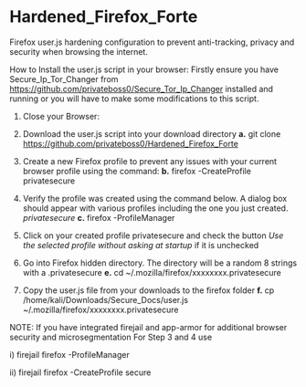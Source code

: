 # Hardened_Firefox_Forte
Firefox user.js hardening configuration to prevent anti-tracking, privacy and security when browsing the internet.

How to Install the user.js script in your browser:
Firstly ensure you have Secure_Ip_Tor_Changer from https://github.com/privateboss0/Secure_Tor_Ip_Changer installed and running or you will have to make some modifications to this script.

1) Close your Browser:

2) Download the user.js script into your download directory
**a.** git clone https://github.com/privateboss0/Hardened_Firefox_Forte 

3) Create a new Firefox profile to prevent any issues with your current browser profile using the command:
**b.** firefox -CreateProfile privatesecure

4) Verify the profile was created using the command below. A dialog box should appear with various profiles including the one you just created. *privatesecure*
**c.** firefox -ProfileManager

5) Click on your created profile privatesecure and check the button *Use the selected profile without asking at startup* if it is unchecked

6) Go into Firefox hidden directory. The directory will be a random 8 strings with a .privatesecure 
**e.** cd ~/.mozilla/firefox/xxxxxxxx.privatesecure

7) Copy the user.js file from your downloads to the firefox folder
**f.** cp /home/kali/Downloads/Secure_Docs/user.js ~/.mozilla/firefox/xxxxxxxx.privatesecure

NOTE: If you have integrated firejail and app-armor for additional browser security and microsegmentation For Step 3 and 4 use

i)  firejail firefox -ProfileManager

ii) firejail firefox -CreateProfile secure
